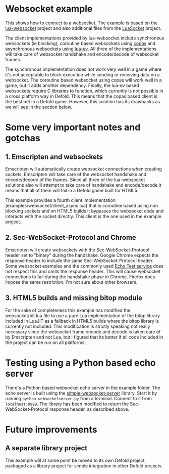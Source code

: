 # Websocket example
This shows how to connect to a websocket. The example is based on the [lua-websocket](https://github.com/lipp/lua-websockets) project and also additional files from the [LuaSocket](https://github.com/diegonehab/luasocket) project.

The client implementations provided by lua-websocket include synchronous websockets (ie blocking), coroutine based websockets using [copas](https://github.com/keplerproject/copas) and asynchronous websockets using [lua-ev](https://github.com/brimworks/lua-ev). All three of the implementations will take care of websocket handshake and encode/decode of websocket frames.

The synchronous implementation does not work very well in a game where it's not acceptable to block execution while sending or receiving data on a websocket. The coroutine based websocket using copas will work well in a game, but it adds another dependency. Finally, the lua-ev based websockets require C libraries to function, which currently is not possible in a cross platform way in Defold.
This means that the copas based client is the best bet in a Defold game. However, this solution has its drawbacks as we will see in the section below.

# Some very important notes and gotchas
## 1. Emscripten and websockets
Emscripten will automatically create websocket connections when creating sockets. Emscripten will take care of the websocket handshake and encode/decode of the frames. Since all three of the lua-websocket solutions also will attempt to take care of handshake and encode/decode it means that all of them will fail in a Defold game built for HTML5.

This example provides a fourth client implementation (examples/websocket/client_async.lua) that is coroutine based using non blocking sockets and on HTML5 builds it bypasses the websocket code and interacts with the socket directly. This client is the one used in the example project.

## 2. Sec-WebSocket-Protocol and Chrome
Emscripten will create websockets with the Sec-WebSocket-Protocol header set to "binary" during the handshake. Google Chrome expects the response header to include the same Sec-WebSocket-Protocol header. Some websocket examples and the commonly used [Echo Test service](https://www.websocket.org/echo.html) does not respect this and omits the response header. This will cause websocket connections to fail during the handshake phase in Chrome. Firefox does impose the same restriction. I'm not sure about other browsers.

## 3. HTML5 builds and missing bitop module
For the sake of completeness this example has modified the websocket/bit.lua file to use a pure Lua implementation of the bitop library included in LuaJIT as a fallback in HTML5 builds where the bitop library is currently not included. This modification is strictly speaking not really necessary since the websocket frame encode and decode is taken care of by Emscripten and not Lua, but I figured that its better if all code included in the project can be run on all platforms.

# Testing using a Python based echo server
There's a Python based websocket echo server in the example folder. The echo server is built using the [simple-websocket-server](https://github.com/dpallot/simple-websocket-server) library. Start it by running `python websocketserver.py` from a terminal. Connect to it from `localhost:9999`. The library has been modified to return the Sec-WebSocket-Protocol response header, as described above.

# Future improvements
## A separate library project
This example will at some point be moved to its own Defold project, packaged as a library project for simple integration in other Defold projects.
